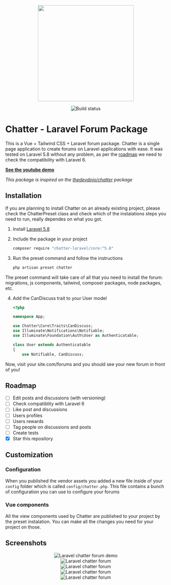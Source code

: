 <p align="center"><img width="300" src="https://raw.githubusercontent.com/chatter-laravel/core/master/public/assets/images/logo.png"></p>

<p align="center">
<img src="https://github.styleci.io/repos/7548986/shield?style=flat" alt="Build status">
</p>

# Chatter - Laravel Forum Package

This is a Vue + Tailwind CSS + Laravel forum package. Chatter is a single page application to create forums on Laravel applications with ease. It was tested on Laravel 5.8 without any problem, as per the [roadmap](https://github.com/Chatter-Laravel/core#roadmap) we need to check the compatibility with Laravel 6.

**[See the youtube demo](https://www.youtube.com/watch?v=02NpJPlNbGo)**

*This package is inspired on the [thedevdojo/chatter](https://github.com/thedevdojo/chatter) package*

## Installation

If you are planning to install Chatter on an already existing project, please check the ChatterPreset class and check which of the instalations steps you need to run, really dependes on what you got.

1. Install [Laravel 5.8](https://laravel.com/docs/5.8#installing-laravel)

2. Include the package in your project

    ```bash
    composer require "chatter-laravel/core:^5.8"
    ```

3. Run the preset command and follow the instructions

    ```bash
    php artisan preset chatter
    ```

The preset command will take care of all that you need to install the forum: migrations, js components, tailwind, composer packages, node packages, etc.

4. Add the CanDiscuss trait to your User model

    ```php
    <?php

    namespace App;

    use Chatter\Core\Traits\CanDiscuss;
    use Illuminate\Notifications\Notifiable;
    use Illuminate\Foundation\Auth\User as Authenticatable;

    class User extends Authenticatable
    {
        use Notifiable, CanDiscuss;
    ```

Now, visit your site.com/forums and you should see your new forum in front of you!

## Roadmap

- [ ] Edit posts and discussions (with versioning)
- [ ] Check compatiblity with Laravel 6
- [ ] Like post and discussions
- [ ] Users profiles
- [ ] Users rewards
- [ ] Tag people on discussions and posts
- [ ] Create tests
- [x] Star this repository

## Customization

### Configuration

When you published the vendor assets you added a new file inside of your `config` folder which is called `config/chatter.php`. This file contains a bunch of configuration you can use to configure your forums

### Vue components

All the view components used by Chatter are published to your project by the preset instalation. You can make all the changes you need for your project on those.

## Screenshots

<p align="center">
    <img src="https://raw.githubusercontent.com/chatter-laravel/core/master/public/assets/images/laravel-chatter-demo.gif" alt="Laravel chatter forum demo" style="max-width:600px;"><br>
    <img src="https://raw.githubusercontent.com/chatter-laravel/core/master/public/assets/images/laravel-chatter-forum.png" alt="Laravel chatter forum" style="max-width:600px;"></br>
    <img src="https://raw.githubusercontent.com/chatter-laravel/core/master/public/assets/images/laravel-chatter-forum-2.png" alt="Laravel chatter forum" style="max-width:600px;"><br>
    <img src="https://raw.githubusercontent.com/chatter-laravel/core/master/public/assets/images/laravel-chatter-forum-3.png" alt="Laravel chatter forum" style="max-width:600px;"><br>
    <img src="https://raw.githubusercontent.com/chatter-laravel/core/master/public/assets/images/laravel-chatter-forum-mobile.png" alt="Laravel chatter forum" style="max-width:600px;">
</p>
